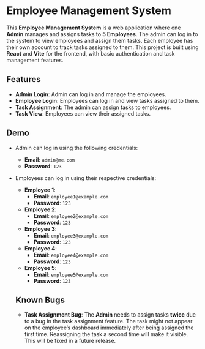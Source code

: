 # Employee Management System

This **Employee Management System** is a web application where one **Admin** manages and assigns tasks to **5 Employees**. The admin can log in to the system to view employees and assign them tasks. Each employee has their own account to track tasks assigned to them. This project is built using **React** and **Vite** for the frontend, with basic authentication and task management features.

## Features

- **Admin Login**: Admin can log in and manage the employees.
- **Employee Login**: Employees can log in and view tasks assigned to them.
- **Task Assignment**: The admin can assign tasks to employees.
- **Task View**: Employees can view their assigned tasks.

## Demo

- Admin can log in using the following credentials:
  - **Email**: `admin@me.com`
  - **Password**: `123`

- Employees can log in using their respective credentials:
  - **Employee 1**:
    - **Email**: `employee1@example.com`
    - **Password**: `123`
  - **Employee 2**:
    - **Email**: `employee2@example.com`
    - **Password**: `123`
  - **Employee 3**:
    - **Email**: `employee3@example.com`
    - **Password**: `123`
  - **Employee 4**:
    - **Email**: `employee4@example.com`
    - **Password**: `123`
  - **Employee 5**:
    - **Email**: `employee5@example.com`
    - **Password**: `123`
   

  ## Known Bugs
  
  - **Task Assignment Bug**: The **Admin** needs to assign tasks **twice** due to a bug in the task assignment feature. The task might not appear on the employee’s dashboard immediately after being assigned the first time. Reassigning the task a second time will make it visible. This will be fixed in a future release.
